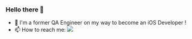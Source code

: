 ### Hello there 👋

- 🔭 I'm a former QA Engineer on my way to become an iOS Developer !
- 📫 How to reach me:  <a href="//www.linkedin.com/in/rafael-benjamin/" target="_blank" rel="nofollow"><img src="https://img.shields.io/badge/LinkedIn-0077B5?style=for-the-badge&logo=linkedin&logoColor=white" style="max-width: 100%;"></a>
